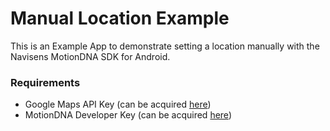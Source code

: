 # Manual Location Example #

This is an Example App to demonstrate setting a location manually with the Navisens MotionDNA SDK for Android.

### Requirements
- Google Maps API Key (can be acquired [here](https://developers.google.com/maps/documentation/android-sdk/get-api-key))
- MotionDNA Developer Key (can be acquired [here](https://www.navisens.com/#contact))

